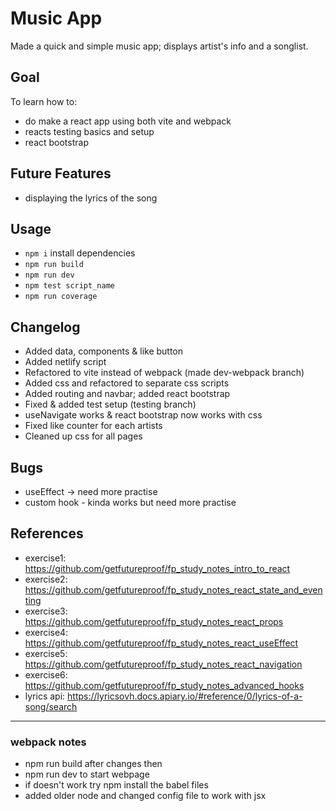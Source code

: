 # Music App

Made a quick and simple music app; displays artist's info and a songlist.

## Goal
To learn how to:
- do make a react app using both vite and webpack
- reacts testing basics and setup
- react bootstrap

## Future Features
- displaying the lyrics of the song

## Usage
- ```npm i``` install dependencies
- ```npm run build```
- ```npm run dev```
- ```npm test script_name```
- ```npm run coverage```

## Changelog
- Added data, components & like button
- Added netlify script
- Refactored to vite instead of webpack (made dev-webpack branch)
- Added css and refactored to separate css scripts
- Added routing and navbar; added react bootstrap
- Fixed & added test setup (testing branch)
- useNavigate works & react bootstrap now works with css
- Fixed like counter for each artists
- Cleaned up css for all pages

## Bugs
- useEffect -> need more practise
- custom hook - kinda works but need more practise

## References
- exercise1: https://github.com/getfutureproof/fp_study_notes_intro_to_react
- exercise2: https://github.com/getfutureproof/fp_study_notes_react_state_and_eventing
- exercise3: https://github.com/getfutureproof/fp_study_notes_react_props
- exercise4: https://github.com/getfutureproof/fp_study_notes_react_useEffect
- exercise5: https://github.com/getfutureproof/fp_study_notes_react_navigation
- exercise6: https://github.com/getfutureproof/fp_study_notes_advanced_hooks
- lyrics api: https://lyricsovh.docs.apiary.io/#reference/0/lyrics-of-a-song/search
________
### webpack notes
- npm run build after changes then
- npm run dev to start webpage
- if doesn't work try npm install the babel files
- added older node and changed config file to work with jsx
